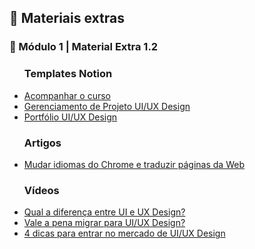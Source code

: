 <h2 dir="auto"> 🔗 Materiais extras </h2>

<h3 dir="auto"> 🔶 Módulo 1 | Material Extra 1.2 </h3>
<ul dir="auto">
<h3> Templates Notion </h3>
  <li><a href="https://www.notion.so/sheisacreative/Bootcampinho-UI-UX-476028b04b214c419d23158f612d91af"> Acompanhar o curso </a></li>
  <li><a href="https://sheisacreative.notion.site/Nome-do-Projeto-Bootcampinho-UI-UX-29cc67452d274688b297ed51cb95ee04"> Gerenciamento de Projeto UI/UX Design </a></li>
  <li><a href="https://sheisacreative.notion.site/UI-UX-Designer-Bootcampinho-UI-UX-015ec666dd424e398492074e277b748e"> Portfólio UI/UX Design </a></li> 
<h3> Artigos </h3>
  <li><a href="https://support.google.com/chrome/answer/173424?hl=pt-BR&co=GENIE.Platform%3DDesktop#:~:text=Traduzir%20p%C3%A1ginas%20da%20Web%20no%20Chrome&text=No%20computador%2C%20abra%20o%20Chrome,sua%20p%C3%A1gina%20da%20Web%20atual"> Mudar idiomas do Chrome e traduzir páginas da Web </a></li>
<h3> Vídeos </h3>
  <li><a href="https://www.youtube.com/watch?v=1ZKxhQmc0gA"> Qual a diferença entre UI e UX Design? </a></li>
  <li><a href="https://www.youtube.com/watch?v=hOQ4AhPQKd0"> Vale a pena migrar para UI/UX Design? </a></li>
  <li><a href="https://www.youtube.com/watch?v=LhvwVhnf8vE"> 4 dicas para entrar no mercado de UI/UX Design </a></li>
</ul>